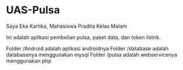 # UAS-Pulsa

Saya Eka Kartika, Mahasiswa Pradita Kelas Malam

Ini adalah aplikasi pembelian pulsa, paket data, dan token listrik.

Folder /Android adalah aplikasi androidnya
Folder /database adalah databasenya menggunakan mysql
Folder /pulsa adalah webservicenya menggunakan php
